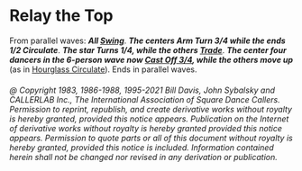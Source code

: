 
# Relay the Top

From parallel waves:
***All [Swing](../a2/swing.md)***.
***The centers Arm Turn 3/4
while the ends 1/2 Circulate***.
***The star Turns 1/4,
while the others [Trade](../b2/trade.md)***.
***The center four dancers in the 6-person wave now
[Cast Off 3/4](../ms/cast_off_three_quarters.md),
while the others move up***
(as in [Hourglass Circulate](../a2/hourglass_circulate.md)).
Ends in parallel waves.

###### @ Copyright 1983, 1986-1988, 1995-2021 Bill Davis, John Sybalsky and CALLERLAB Inc., The International Association of Square Dance Callers. Permission to reprint, republish, and create derivative works without royalty is hereby granted, provided this notice appears. Publication on the Internet of derivative works without royalty is hereby granted provided this notice appears. Permission to quote parts or all of this document without royalty is hereby granted, provided this notice is included. Information contained herein shall not be changed nor revised in any derivation or publication.
